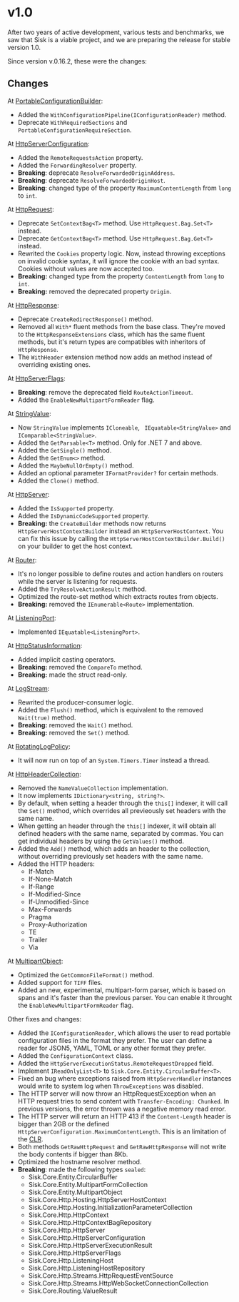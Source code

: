 # v1.0

After two years of active development, various tests and benchmarks, we saw that Sisk is a viable project, and we are preparing the release for stable version 1.0.

Since version v.0.16.2, these were the changes:

## Changes

At [PortableConfigurationBuilder](https://docs.sisk-framework.org/api/Sisk.Core.Http.Hosting.PortableConfigurationBuilder):

- Added the `WithConfigurationPipeline(IConfigurationReader)` method.
- Deprecate `WithRequiredSections` and `PortableConfigurationRequireSection`.

At [HttpServerConfiguration](https://docs.sisk-framework.org/api/Sisk.Core.Http.HttpServerConfiguration):

- Added the `RemoteRequestsAction` property.
- Added the `ForwardingResolver` property.
- **Breaking**: deprecate `ResolveForwardedOriginAddress`.
- **Breaking**: deprecate `ResolveForwardedOriginHost`.
- **Breaking**: changed type of the property `MaximumContentLength` from `long` to `int`.

At [HttpRequest](https://docs.sisk-framework.org/api/Sisk.Core.Http.HttpRequest):

- Deprecate `SetContextBag<T>` method. Use `HttpRequest.Bag.Set<T>` instead.
- Deprecate `GetContextBag<T>` method. Use `HttpRequest.Bag.Get<T>` instead.
- Rewrited the `Cookies` property logic. Now, instead throwing exceptions on invalid cookie syntax, it will ignore the cookie with an bad syntax. Cookies without values are now accepted too.
- **Breaking:** changed type from the property `ContentLength` from `long` to `int`.
- **Breaking:** removed the deprecated property `Origin`.

At [HttpResponse](https://docs.sisk-framework.org/api/Sisk.Core.Http.HttpResponse):

- Deprecate `CreateRedirectResponse()` method.
- Removed all `With*` fluent methods from the base class. They're moved to the `HttpResponseExtensions` class, which has
the same fluent methods, but it's return types are compatibles with inheritors of `HttpResponse`.
- The `WithHeader` extension method now adds an method instead of overriding existing ones.

At [HttpServerFlags](https://docs.sisk-framework.org/api/Sisk.Core.Http.HttpServerFlags):

- **Breaking**: remove the deprecated field `RouteActionTimeout`.
- Added the `EnableNewMultipartFormReader` flag.

At [StringValue](https://docs.sisk-framework.org/api/Sisk.Core.Entity.StringValue):

- Now `StringValue` implements `ICloneable`, ` IEquatable<StringValue>` and `IComparable<StringValue>`.
- Added the `GetParsable<T>` method. Only for .NET 7 and above.
- Added the `GetSingle()` method.
- Added the `GetEnum<>` method.
- Added the `MaybeNullOrEmpty()` method.
- Added an optional parameter `IFormatProvider?` for certain methods.
- Added the `Clone()` method.

At [HttpServer](https://docs.sisk-framework.org/api/Sisk.Core.Http.HttpServer):

- Added the `IsSupported` property.
- Added the `IsDynamicCodeSupported` property.
- **Breaking:** the `CreateBuilder` methods now returns `HttpServerHostContextBuilder` instead an `HttpServerHostContext`. You can fix this issue by calling the
`HttpServerHostContextBuilder.Build()` on your builder to get the host context.

At [Router](https://docs.sisk-framework.org/api/Sisk.Core.Routing.Router):

- It's no longer possible to define routes and action handlers on routers while the server is listening for requests.
- Added the `TryResolveActionResult` method.
- Optimized the route-set method which extracts routes from objects.
- **Breaking:** removed the `IEnumerable<Route>` implementation.

At [ListeningPort](https://docs.sisk-framework.org/api/Sisk.Core.Http.ListeningPort):

- Implemented `IEquatable<ListeningPort>`.

At [HttpStatusInformation](https://docs.sisk-framework.org/api/Sisk.Core.Http.HttpStatusInformation):

- Added implicit casting operators.
- **Breaking:** removed the `CompareTo` method.
- **Breaking:** made the struct read-only.

At [LogStream](https://docs.sisk-framework.org/api/Sisk.Core.Http.LogStream):

- Rewrited the producer-consumer logic.
- Added the `Flush()` method, which is equivalent to the removed `Wait(true)` method.
- **Breaking:** removed the `Wait()` method.
- **Breaking:** removed the `Set()` method.

At [RotatingLogPolicy](https://docs.sisk-framework.org/api/Sisk.Core.Http.RotatingLogPolicy):

- It will now run on top of an `System.Timers.Timer` instead a thread.

At [HttpHeaderCollection](https://docs.sisk-framework.org/api/Sisk.Core.Entity.HttpHeaderCollection):

- Removed the `NameValueCollection` implementation.
- It now implements `IDictionary<string, string?>`.
- By default, when setting a header through the `this[]` indexer, it will call the `Set()` method, which overrides all previeously set headers with the same name.
- When getting an header through the `this[]` indexer, it will obtain all defined headers with the same name, separated by commas. You can get individual headers by using the `GetValues()` method.
- Added the `Add()` method, which adds an header to the collection, without overriding previously set headers with the same name.
- Added the HTTP headers:
    - If-Match
    - If-None-Match
    - If-Range
    - If-Modified-Since
    - If-Unmodified-Since
    - Max-Forwards
    - Pragma
    - Proxy-Authorization
    - TE
    - Trailer
    - Via

At [MultipartObject](https://docs.sisk-framework.org/api/Sisk.Core.Entity.MultipartObject):

- Optimized the `GetCommonFileFormat()` method.
- Added support for `TIFF` files.
- Added an new, experimental, multipart-form parser, which is based on spans and it's faster than the previous parser. You can enable it throught the `EnableNewMultipartFormReader` flag.

Other fixes and changes:

- Added the `IConfigurationReader`, which allows the user to read portable configuration files in the format they prefer. The user can define a reader for JSON5, YAML, TOML or any other format they prefer.
- Added the `ConfigurationContext` class.
- Added the `HttpServerExecutionStatus.RemoteRequestDropped` field.
- Implement `IReadOnlyList<T>` to `Sisk.Core.Entity.CircularBuffer<T>`.
- Fixed an bug where exceptions raised from `HttpServerHandler` instances would write to system log when `ThrowExceptions` was disabled.
- The HTTP server will now throw an HttpRequestException when an HTTP request tries to send content with `Transfer-Encoding: Chunked`. In previous versions, the error thrown was a negative memory read error.
- The HTTP server will return an HTTP 413 if the `Content-Length` header is bigger than 2GB or the defined `HttpServerConfiguration.MaximumContentLength`. This is an limitation of the [CLR](https://stackoverflow.com/questions/3944320/maximum-length-of-byte/3944336#3944336).
- Both methods `GetRawHttpRequest` and `GetRawHttpResponse` will not write the body contents if bigger than 8Kb.
- Optimized the hostname resolver method.
- **Breaking**: made the following types `sealed`:
    - Sisk.Core.Entity.CircularBuffer
    - Sisk.Core.Entity.MultipartFormCollection
    - Sisk.Core.Entity.MultipartObject
    - Sisk.Core.Http.Hosting.HttpServerHostContext
    - Sisk.Core.Http.Hosting.InitializationParameterCollection
    - Sisk.Core.Http.HttpContext
    - Sisk.Core.Http.HttpContextBagRepository
    - Sisk.Core.Http.HttpServer
    - Sisk.Core.Http.HttpServerConfiguration
    - Sisk.Core.Http.HttpServerExecutionResult
    - Sisk.Core.Http.HttpServerFlags
    - Sisk.Core.Http.ListeningHost
    - Sisk.Core.Http.ListeningHostRepository
    - Sisk.Core.Http.Streams.HttpRequestEventSource
    - Sisk.Core.Http.Streams.HttpWebSocketConnectionCollection
    - Sisk.Core.Routing.ValueResult